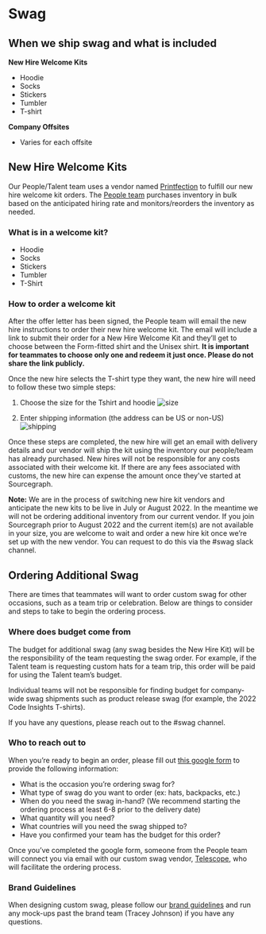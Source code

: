 # Swag

## When we ship swag and what is included

**New Hire Welcome Kits**

- Hoodie
- Socks
- Stickers
- Tumbler
- T-shirt

**Company Offsites**

- Varies for each offsite

## New Hire Welcome Kits

Our People/Talent team uses a vendor named [Printfection](https://www.printfection.com/) to fulfill our new hire welcome kit orders. The [People team](people-ops) purchases inventory in bulk based on the anticipated hiring rate and monitors/reorders the inventory as needed.

### What is in a welcome kit?

- Hoodie
- Socks
- Stickers
- Tumbler
- T-Shirt

### How to order a welcome kit

After the offer letter has been signed, the People team will email the new hire instructions to order their new hire welcome kit. The email will include a link to submit their order for a New Hire Welcome Kit and they’ll get to choose between the Form-fitted shirt and the Unisex shirt. **It is important for teammates to choose only one and redeem it just once. Please do not share the link publicly.**

Once the new hire selects the T-shirt type they want, the new hire will need to follow these two simple steps:

1. Choose the size for the Tshirt and hoodie
   ![size](https://storage.googleapis.com/sourcegraph-assets/handbook/swag-size-real.png)

2. Enter shipping information (the address can be US or non-US)
   ![shipping](https://storage.googleapis.com/sourcegraph-assets/handbook/swag-shipping.png)

Once these steps are completed, the new hire will get an email with delivery details and our vendor will ship the kit using the inventory our people/team has already purchased. New hires will not be responsible for any costs associated with their welcome kit. If there are any fees associated with customs, the new hire can expense the amount once they've started at Sourcegraph.

**Note:** We are in the process of switching new hire kit vendors and anticipate the new kits to be live in July or August 2022. In the meantime we will not be ordering additional inventory from our current vendor. If you join Sourcegraph prior to August 2022 and the current item(s) are not available in your size, you are welcome to wait and order a new hire kit once we’re set up with the new vendor. You can request to do this via the #swag slack channel.

## Ordering Additional Swag

There are times that teammates will want to order custom swag for other occasions, such as a team trip or celebration. Below are things to consider and steps to take to begin the ordering process.

### Where does budget come from

The budget for additional swag (any swag besides the New Hire Kit) will be the responsibility of the team requesting the swag order. For example, if the Talent team is requesting custom hats for a team trip, this order will be paid for using the Talent team’s budget.

Individual teams will not be responsible for finding budget for company-wide swag shipments such as product release swag (for example, the 2022 Code Insights T-shirts).

If you have any questions, please reach out to the #swag channel.

### Who to reach out to

When you’re ready to begin an order, please fill out [this google form](https://docs.google.com/forms/d/e/1FAIpQLScCBlGZA4HOEi3oh-uEQt2NaK9wh8qtWlVzfIAavkTJQQxz0w/viewform?usp=sf_link) to provide the following information:

- What is the occasion you’re ordering swag for?
- What type of swag do you want to order (ex: hats, backpacks, etc.)
- When do you need the swag in-hand? (We recommend starting the ordering process at least 6-8 prior to the delivery date)
- What quantity will you need?
- What countries will you need the swag shipped to?
- Have you confirmed your team has the budget for this order?

Once you’ve completed the google form, someone from the People team will connect you via email with our custom swag vendor, [Telescope](https://www.telescopestudio.com/), who will facilitate the ordering process.

### Brand Guidelines

When designing custom swag, please follow our [brand guidelines](../engineering/design/brand_guidelines/index.md) and run any mock-ups past the brand team (Tracey Johnson) if you have any questions.
